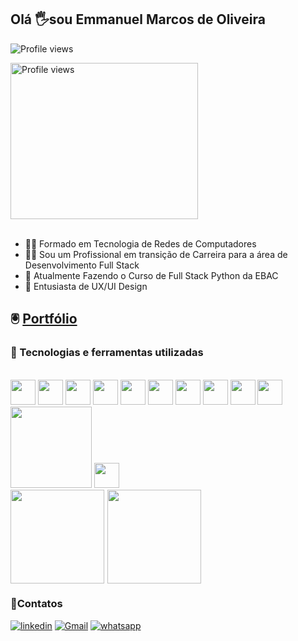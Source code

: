 
<h2 align="left">Olá 🖐️sou Emmanuel Marcos de Oliveira</h2>

 <img src="https://komarev.com/ghpvc/?username=emmanuelmarcosdeoliveira&color=yellow" alt="Profile views" /><br>
<div align="left" style="border-raidus:50%">
<img width="300" height="250" align="center" src="https://media.giphy.com/media/qgQUggAC3Pfv687qPC/giphy.gif" alt="Profile views"/><br>
</div>
<br>

- 👨‍🎓  Formado em Tecnologia de Redes de Computadores<br> 
- 👨‍💻  Sou um Profissional em transição de Carreira para a área de Desenvolvimento Full Stack<br>
- 🎒  Atualmente Fazendo o Curso de Full Stack Python da EBAC<br>
- 📖 Entusiasta de UX/UI Design<br> 
## 🖲️  [Portfólio](https://oliveira-portifolio.vercel.app/)

<h3 align="left">🧙 Tecnologias e ferramentas utilizadas</h3><br>
<div>
<img  width="40" src="https://cdn.jsdelivr.net/gh/devicons/devicon/icons/html5/html5-original.svg" />
<img width="40" src="https://cdn.jsdelivr.net/gh/devicons/devicon/icons/css3/css3-original.svg"/>
<img  width="40" src="https://cdn.jsdelivr.net/gh/devicons/devicon/icons/javascript/javascript-original.svg"/>
<img  width="40" src="https://cdn.jsdelivr.net/gh/devicons/devicon/icons/bootstrap/bootstrap-original.svg"/>
<img  width="40" src="https://cdn.jsdelivr.net/gh/devicons/devicon/icons/sass/sass-original.svg"/>
<img  width="40" src="https://cdn.jsdelivr.net/gh/devicons/devicon/icons/less/less-plain-wordmark.svg"/>
<img  width="40" src="https://cdn.jsdelivr.net/gh/devicons/devicon/icons/nodejs/nodejs-original.svg" />
<img  width="40" src="https://cdn.jsdelivr.net/gh/devicons/devicon/icons/npm/npm-original-wordmark.svg" />
<img width="40" src="https://cdn.jsdelivr.net/gh/devicons/devicon/icons/gulp/gulp-plain.svg"/>
<img width="40" src="https://cdn.jsdelivr.net/gh/devicons/devicon/icons/grunt/grunt-original.svg" />
<img width="130" src="https://media.licdn.com/dms/image/D4E22AQH-Mjn7auFmtg/feedshare-shrink_800/0/1683300895512?e=1699488000&v=beta&t=Nx9iCl3rkw1Lb9zrN_ZgJ4_s8rIjFkiXqhQyBUJ6FcQ"/>
<img width="40" src="https://cdn.jsdelivr.net/gh/devicons/devicon/icons/figma/figma-original.svg" />
</div>

<div style="display: flex">
<img height="150" src="https://github-readme-stats.vercel.app/api?username=emmanuelmarcosdeoliveira&show_icons=true"/>
<img height="150" style="padding-left:1%" src="https://github-readme-stats.vercel.app/api/top-langs/?username=emmanuelmarcosdeoliveira&layout=compact"/>
<br>
</div>
<h3 align="left">📲Contatos</h3>

[![linkedin](https://img.shields.io/badge/LinkedIn-0077B5?style=for-the-badge&logo=linkedin&logoColor=white)](https://www.linkedin.com/in/emmanuel-marcos-oliveira/)
[![Gmail](https://img.shields.io/badge/Gmail-D14836?style=for-the-badge&logo=gmail&logoColor=white)](mailto:emmanuelmarcosdeoliveira@gmail.com)
[![whatsapp](https://img.shields.io/badge/WhatsApp-25D366?style=for-the-badge&logo=whatsapp&logoColor=white)](https://wa.me/5511968336094)





 
 
 
